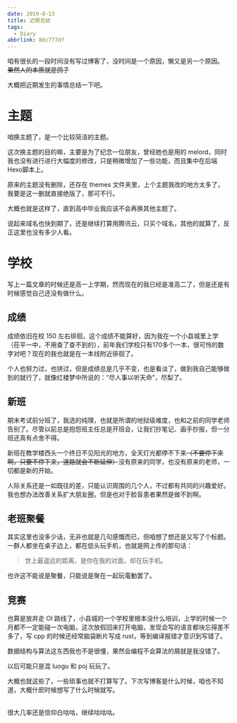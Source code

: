 ```yaml
---
date: 2019-8-13
title: 近期总结
tags:
  - Diary
abbrlink: 86c777df
---
```


咱有很长的一段时间没有写过博客了，没时间是一个原因，懒又是另一个原因。
~~果然人的本质就是鸽子~~

大概把近期发生的事情总结一下吧。

# 主题
咱换主题了，是一个比较简洁的主题。

这次换主题的目的嘛，主要是为了纪念一位朋友，曾经她也是用的 melord，同时我也没有进行进行大幅度的修改，只是稍微增加了一些功能，而且集中在后端Hexo脚本上。

原来的主题没有删除，还存在 themes 文件夹里，上个主题我改的地方太多了，我要是这一删就直接绝版了，那可不行。

大概也就是这样了，直到高中毕业我应该不会再换其他主题了。

说起来域名也快到期了，还是继续打算用腾讯云，只买个域名，其他的就算了，反正这里也没有多少人看。

# 学校
写上一篇文章的时候还是高一上学期，然而现在的我已经是准高二了，但是还是有时候感觉自己还没有做什么。

## 成绩

成绩依旧在校 150 左右徘徊，这个成绩不能算好，因为我在一个小县城里上学（茌平一中，不用查了查不到的），前年我们学校只有170多个一本，很可怜的数字对吧？现在的我也就是在一本线附近徘徊了。

个人也努力过，也拼过，但是成绩总是几乎不变，也是看淡了，做到我自己能够做到的就行了，就像红楼梦中所说的：“尽人事以听天命”，尽梨了。

## 新班

期末考试前分班了，我选的纯理，也就是所谓的地狱级难度，也和之前的同学老师告别了。尽管以前总是抱怨班主任总是开班会，让我们抄笔记、画手抄报，但一分班还真有点舍不得。

新班在教学楼西头一个终日不见阳光的地方，全天灯光都停不下来~~（不要停下来啊，只要不停下来，道路就会不断延伸）~~没有原来的同学，也没有原来的老师，一切都是新的开始。

人际关系还是一如既往的差，只能认识周围的几个人，不过都有共同的兴趣爱好。我也想办法改善关系扩大朋友圈，但是也对于脸盲患者果然是做不到啊。

## 老班聚餐

其实这里也没多少话，无非也就是几句感慨而已，但咱想了想还是又写了个标题。
一群人都坐在桌子边上，都在低头玩手机，也就是网上传的那句话：

> 世上最遥远的距离，是你在我的对面，却在玩手机。

也许这不能说是聚餐，只能说是聚在一起玩電動罢了。
## 竞赛

也算是放弃走 OI 路线了，小县城的一个学校里根本没什么培训，上学的时候一个月都不一定能碰一次电脑，这次放假回来打开电脑，发现会写的语言都块忘得差不多了，写 cpp 的时候还经常脑袋断片写成 rust，等到编译报错才意识到写错了。

数据结构与算法这东西我也不是很懂，果然会编程不会算法的屑就是我没错了。

以后可能只是混 luogu 和 poj 玩玩了。

大概也就这些了，一些琐事也就不打算写了。下次写博客是什么时候，咱也不知道，大概什麽时候想写了什么时候就写。

<br/>
很大几率还是信仰白咕咕，继续咕咕咕。